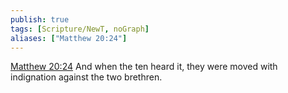 ```yaml
---
publish: true
tags: [Scripture/NewT, noGraph]
aliases: ["Matthew 20:24"]
---
```

[Matthew 20:24](https://churchofjesuschrist.org/study/scriptures/nt/matt/20?lang=eng&id=p24#p24) And when the ten heard it, they were moved with indignation against the two brethren.
